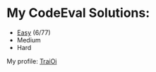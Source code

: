 # My CodeEval Solutions:

 * [Easy](https://github.com/TraiOi/CodeEval/tree/master/Easy#easy) (6/77)
 * Medium
 * Hard

My profile: [TraiOi](https://www.codeeval.com/profile/TraiOi/)